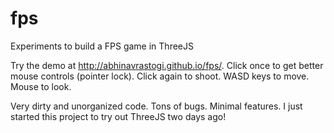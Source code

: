 # fps
Experiments to build a FPS game in ThreeJS

Try the demo at http://abhinavrastogi.github.io/fps/. Click once to get better mouse controls (pointer lock). Click again to shoot. WASD keys to move. Mouse to look.

Very dirty and unorganized code. Tons of bugs. Minimal features. I just started this project to try out ThreeJS two days ago!

